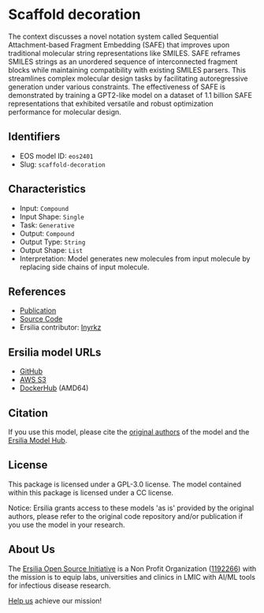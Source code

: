 # Scaffold decoration

The context discusses a novel notation system called Sequential Attachment-based Fragment Embedding (SAFE) that improves upon traditional molecular string representations like SMILES. SAFE reframes SMILES strings as an unordered sequence of interconnected fragment blocks while maintaining compatibility with existing SMILES parsers. This streamlines complex molecular design tasks by facilitating autoregressive generation under various constraints. The effectiveness of SAFE is demonstrated by training a GPT2-like model on a dataset of 1.1 billion SAFE representations that exhibited versatile and robust optimization performance for molecular design.

## Identifiers

* EOS model ID: `eos2401`
* Slug: `scaffold-decoration`

## Characteristics

* Input: `Compound`
* Input Shape: `Single`
* Task: `Generative`
* Output: `Compound`
* Output Type: `String`
* Output Shape: `List`
* Interpretation: Model generates new molecules from input molecule by replacing side chains of input molecule.

## References

* [Publication](https://arxiv.org/pdf/2310.10773.pdf)
* [Source Code](https://github.com/datamol-io/safe/tree/main)
* Ersilia contributor: [Inyrkz](https://github.com/Inyrkz)

## Ersilia model URLs
* [GitHub](https://github.com/ersilia-os/eos2401)
* [AWS S3](https://ersilia-models-zipped.s3.eu-central-1.amazonaws.com/eos2401.zip)
* [DockerHub](https://hub.docker.com/r/ersiliaos/eos2401) (AMD64)

## Citation

If you use this model, please cite the [original authors](https://arxiv.org/pdf/2310.10773.pdf) of the model and the [Ersilia Model Hub](https://github.com/ersilia-os/ersilia/blob/master/CITATION.cff).

## License

This package is licensed under a GPL-3.0 license. The model contained within this package is licensed under a CC license.

Notice: Ersilia grants access to these models 'as is' provided by the original authors, please refer to the original code repository and/or publication if you use the model in your research.

## About Us

The [Ersilia Open Source Initiative](https://ersilia.io) is a Non Profit Organization ([1192266](https://register-of-charities.charitycommission.gov.uk/charity-search/-/charity-details/5170657/full-print)) with the mission is to equip labs, universities and clinics in LMIC with AI/ML tools for infectious disease research.

[Help us](https://www.ersilia.io/donate) achieve our mission!